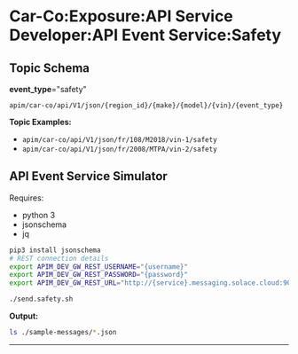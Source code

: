 # Car-Co:Exposure:API Service Developer:API Event Service:Safety

## Topic Schema

**event_type**="safety"

`apim/car-co/api/V1/json/{region_id}/{make}/{model}/{vin}/{event_type}`

**Topic Examples:**
- `apim/car-co/api/V1/json/fr/108/M2018/vin-1/safety`
- `apim/car-co/api/V1/json/fr/2008/MTPA/vin-2/safety`

## API Event Service Simulator

Requires:
- python 3
- jsonschema
- jq


````bash
pip3 install jsonschema
# REST connection details
export APIM_DEV_GW_REST_USERNAME="{username}"
export APIM_DEV_GW_REST_PASSWORD="{password}"
export APIM_DEV_GW_REST_URL="http://{service}.messaging.solace.cloud:9000"
````

````bash
./send.safety.sh
````

**Output:**
````bash
ls ./sample-messages/*.json
````

---
